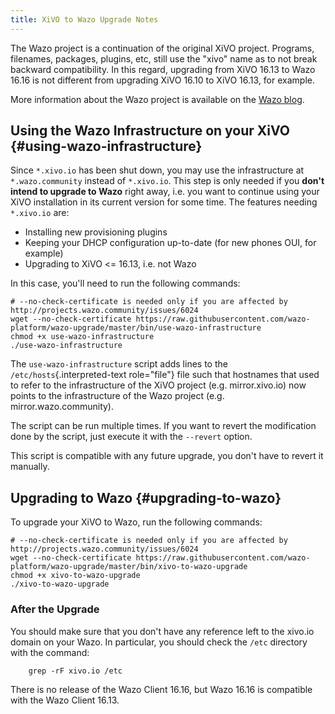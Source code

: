 ```yaml
---
title: XiVO to Wazo Upgrade Notes
---
```


The Wazo project is a continuation of the original XiVO project.
Programs, filenames, packages, plugins, etc, still use the \"xivo\" name
as to not break backward compatibility. In this regard, upgrading from
XiVO 16.13 to Wazo 16.16 is not different from upgrading XiVO 16.10 to
XiVO 16.13, for example.

More information about the Wazo project is available on the [Wazo blog](/blog/introducing-wazo).

## Using the Wazo Infrastructure on your XiVO {#using-wazo-infrastructure}

Since `*.xivo.io` has been shut down, you may use the infrastructure at
`*.wazo.community` instead of `*.xivo.io`. This step is only needed if
you **don\'t intend to upgrade to Wazo** right away, i.e. you want to
continue using your XiVO installation in its current version for some
time. The features needing `*.xivo.io` are:

- Installing new provisioning plugins
- Keeping your DHCP configuration up-to-date (for new phones OUI, for example)
- Upgrading to XiVO \<= 16.13, i.e. not Wazo

In this case, you\'ll need to run the following commands:

```ShellSession
# --no-check-certificate is needed only if you are affected by http://projects.wazo.community/issues/6024
wget --no-check-certificate https://raw.githubusercontent.com/wazo-platform/wazo-upgrade/master/bin/use-wazo-infrastructure
chmod +x use-wazo-infrastructure
./use-wazo-infrastructure
```

The `use-wazo-infrastructure` script adds lines to the
`/etc/hosts`{.interpreted-text role="file"} file such that hostnames
that used to refer to the infrastructure of the XiVO project (e.g.
mirror.xivo.io) now points to the infrastructure of the Wazo project
(e.g. mirror.wazo.community).

The script can be run multiple times. If you want to revert the
modification done by the script, just execute it with the `--revert`
option.

This script is compatible with any future upgrade, you don\'t have to
revert it manually.

## Upgrading to Wazo {#upgrading-to-wazo}

To upgrade your XiVO to Wazo, run the following commands:

```ShellSession
# --no-check-certificate is needed only if you are affected by http://projects.wazo.community/issues/6024
wget --no-check-certificate https://raw.githubusercontent.com/wazo-platform/wazo-upgrade/master/bin/xivo-to-wazo-upgrade
chmod +x xivo-to-wazo-upgrade
./xivo-to-wazo-upgrade
```

### After the Upgrade

You should make sure that you don\'t have any reference left to the
xivo.io domain on your Wazo. In particular, you should check the
`/etc` directory with the command:
```ShellSession
    grep -rF xivo.io /etc
```
There is no release of the Wazo Client 16.16, but Wazo 16.16 is
compatible with the Wazo Client 16.13.
